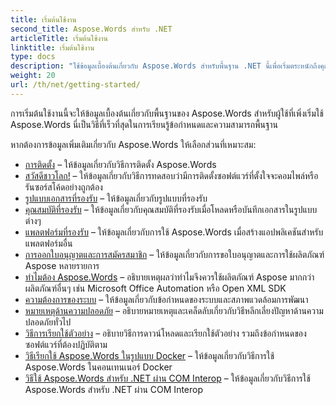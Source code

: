 ```yaml
---
title: เริ่มต้นใช้งาน
second_title: Aspose.Words สำหรับ .NET
articleTitle: เริ่มต้นใช้งาน
linktitle: เริ่มต้นใช้งาน
type: docs
description: "ใช้ข้อมูลเบื้องต้นเกี่ยวกับ Aspose.Words สำหรับพื้นฐาน .NET นี้เพื่อเริ่มตระหนักถึงคุณค่าของ Aspose.Words สำหรับธุรกิจของคุณ"
weight: 20
url: /th/net/getting-started/
---
```


การเริ่มต้นใช้งานนี้จะให้ข้อมูลเบื้องต้นเกี่ยวกับพื้นฐานของ Aspose.Words สำหรับผู้ใช้ที่เพิ่งเริ่มใช้ Aspose.Words นี่เป็นวิธีที่เร็วที่สุดในการเรียนรู้ข้อกำหนดและความสามารถพื้นฐาน

หากต้องการข้อมูลเพิ่มเติมเกี่ยวกับ Aspose.Words ให้เลือกส่วนที่เหมาะสม:

- [การติดตั้ง](/words/th/net/installation/) – ให้ข้อมูลเกี่ยวกับวิธีการติดตั้ง Aspose.Words
- [สวัสดีชาวโลก!](/words/th/net/hello-world/) – ให้ข้อมูลเกี่ยวกับวิธีการทดสอบว่ามีการติดตั้งซอฟต์แวร์ที่ตั้งใจจะคอมไพล์หรือรันซอร์สโค้ดอย่างถูกต้อง
- [รูปแบบเอกสารที่รองรับ](/words/th/net/supported-document-formats/) – ให้ข้อมูลเกี่ยวกับรูปแบบที่รองรับ
- [คุณสมบัติที่รองรับ](/words/th/net/features/) – ให้ข้อมูลเกี่ยวกับคุณสมบัติที่รองรับเมื่อโหลดหรือบันทึกเอกสารในรูปแบบต่างๆ
- [แพลตฟอร์มที่รองรับ](/words/net/platforms-and-interoperability/) – ให้ข้อมูลเกี่ยวกับการใช้ Aspose.Words เมื่อสร้างแอปพลิเคชันสำหรับแพลตฟอร์มอื่น
- [การออกใบอนุญาตและการสมัครสมาชิก](/words/th/net/licensing/) – ให้ข้อมูลเกี่ยวกับการขอใบอนุญาตและการใช้ผลิตภัณฑ์ Aspose หลายรายการ
- [ทำไมต้อง Aspose.Words](/words/net/aspose-words-or-other-solutions/) – อธิบายเหตุผลว่าทำไมจึงควรใช้ผลิตภัณฑ์ Aspose มากกว่าผลิตภัณฑ์อื่นๆ เช่น Microsoft Office Automation หรือ Open XML SDK
- [ความต้องการของระบบ](/words/th/net/system-requirements/) – ให้ข้อมูลเกี่ยวกับข้อกำหนดของระบบและสภาพแวดล้อมการพัฒนา
- [หมายเหตุด้านความปลอดภัย](/words/th/net/security/) – อธิบายหมายเหตุและเคล็ดลับเกี่ยวกับวิธีหลีกเลี่ยงปัญหาด้านความปลอดภัยทั่วไป
- [วิธีการเรียกใช้ตัวอย่าง](/words/th/net/how-to-run-the-examples/) – อธิบายวิธีการดาวน์โหลดและเรียกใช้ตัวอย่าง รวมถึงข้อกำหนดของซอฟต์แวร์ที่ต้องปฏิบัติตาม
- [วิธีเรียกใช้ Aspose.Words ในรูปแบบ Docker](/words/th/net/how-to-run-aspose-words-in-docker/) – ให้ข้อมูลเกี่ยวกับวิธีการใช้ Aspose.Words ในคอนเทนเนอร์ Docker
- [วิธีใช้ Aspose.Words สำหรับ .NET ผ่าน COM Interop](/words/th/net/how-to-use-aspose-words-via-com-interop/) – ให้ข้อมูลเกี่ยวกับวิธีการใช้ Aspose.Words สำหรับ .NET ผ่าน COM Interop


